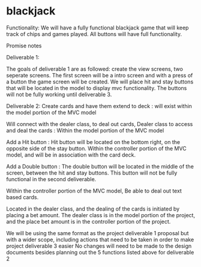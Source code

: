 # blackjack

Functionality:
We will have a fully functional blackjack game that will keep track of chips and games played. All buttons will have full
functionality.





Promise notes

Deliverable 1:

The goals of deliverable 1 are as followed:
create the view screens, two seperate screens. The first screen will be a intro screen and with a press of a button the game 
screen will be created. We will place hit and stay buttons that will be located in the model to display mvc functionality.
The buttons will not be fully working until deliverable 3.




Deliverable 2:
Create cards and have them extend to deck : will exist within the model portion of the MVC model

Will connect with the dealer class, to deal out cards, Dealer class to access and deal the cards : 
Within the model portion of the MVC model

Add a Hit button : Hit button will be located on the bottom right, on the opposite side of the stay button.
Within the controller portion of the MVC model, and will be in association with the card deck.

Add a Double button : The double button will be located in the middle of the screen, between the hit and stay buttons. 
This button will not be fully functional in the second deliverable.

Within the controller portion of the MVC model, Be able to deal out text based cards.

Located in the dealer class, and the dealing of the cards is initiated by placing a bet amount.
The dealer class is in the model portion of the project, and the place bet amount is in the controller portion of the project.


We will be using the same format as the project deliverable 1 proposal but with a wider scope, including actions that need to be taken in order to make project deliverable 3 easier
No changes will need to be made to the design documents besides planning out the 5 functions listed above for deliverable 2



